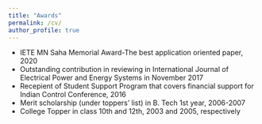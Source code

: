 ```yaml
---
title: "Awards"
permalink: /cv/
author_profile: true
---
```




* IETE MN Saha Memorial Award-The best application oriented paper, 2020
* Outstanding contribution in reviewing in International Journal of Electrical Power and Energy Systems in November 2017
* Recepient of Student Support Program that covers financial support for Indian Control Conference, 2016
* Merit scholarship (under toppers’ list) in B. Tech 1st year, 2006-2007
* College Topper in class 10th and 12th, 2003 and 2005, respectively



